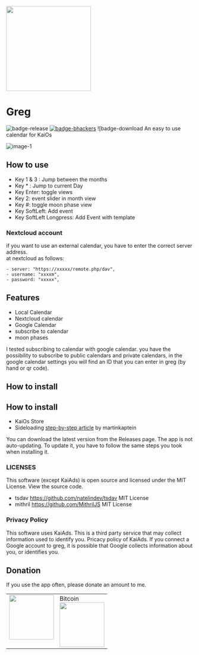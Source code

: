 <img src="/images/logo.svg" width="228"/>

# Greg

![badge-release](https://img.shields.io/github/v/release/strukturart/greg?include_prereleases&style=plastic)
[![badge-bhackers](https://img.shields.io/badge/bHackers-bHackerStore-orange)](https://store.bananahackers.net/#greg)
![badge-download
An easy to use calendar for KaiOs

![image-1](/images/mockup.png)

## How to use

- Key 1 & 3 : Jump between the months
- Key \* : Jump to current Day
- Key Enter: toggle views
- Key 2: event slider in month view
- Key #: toggle moon phase view
- Key SoftLeft: Add event
- Key SoftLeft Longpress: Add Event with template

### Nextcloud account

if you want to use an external calendar, you have to enter the correct server address.  
at nextcloud as follows:

    - server: "https://xxxxx/remote.php/dav",
    - username: "xxxxm",
    - password: "xxxxx",

## Features

- Local Calendar
- Nextcloud calendar
- Google Calendar
- subscribe to calendar
- moon phases

I tested subscribing to calendar with google calendar. you have the possibility to subscribe to public calendars and private calendars, in the google calendar settings you will find an ID that you can enter in greg (by hand or qr code).

## How to install

## How to install

- KaiOs Store
- Sideloading <a href="https://www.martinkaptein.com/blog/sideloading-and-deploying-apps-to-kai-os/">step-by-step article</a> by martinkaptein

You can download the latest version from the Releases page.
The app is not auto-updating. To update it, you have to follow the same steps you took when installing it.

### LICENSES

This software (except KaiAds) is open source and licensed under the MIT License. View the source code.

- tsdav https://github.com/natelindev/tsdav MIT License
- mithril https://github.com/MithrilJS MIT License

### Privacy Policy

This software uses KaiAds. This is a third party service that may collect information used to identify you. Pricacy policy of KaiAds.
If you connect a Google account to greg, it is possible that Google collects information about you, or identifies you.

## Donation

If you use the app often, please donate an amount to me.
<br>

<table class="border-0"> 
  <tr class="border-0" >
    <td valign="top" class="border-0">
        <div>
            <a href="https://paypal.me/strukturart?locale.x=de_DE" target="_blank">
                <img src="/images/paypal.png" width="120px">
            </a>
        </div>
    </td>
    <td valign="top" class="border-0">
        <div>
            <div>Bitcoin</div>
            <img src="/images/bitcoin_rcv.png" width="120px">
        </div>
    </td>
  </tr>
 </table>
